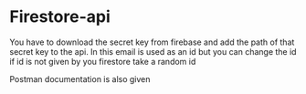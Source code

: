 # Firestore-api
You have to download the secret key from firebase and add the path of that secret key to the api.
In this email is used as an id but you can change the id if id is not given by you firestore take a random id 

Postman documentation is also given
